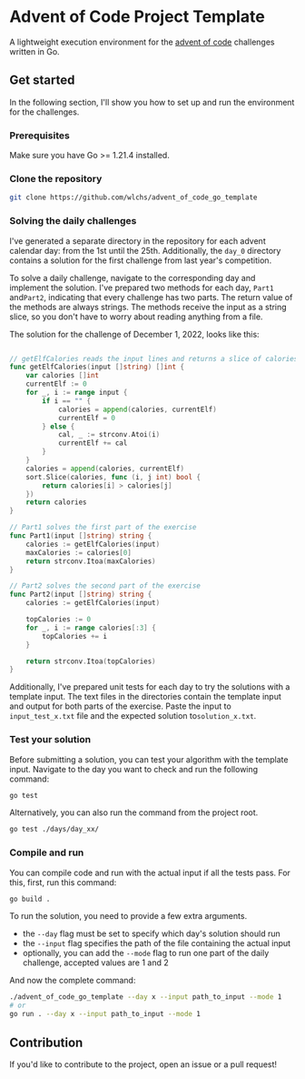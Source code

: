 # Advent of Code Project Template

A lightweight execution environment for the [advent of code](https://adventofcode.com/) challenges written in Go.

## Get started

In the following section, I'll show you how to set up and run the environment for the challenges.

### Prerequisites

Make sure you have Go >= 1.21.4 installed.

### Clone the repository

```sh
git clone https://github.com/wlchs/advent_of_code_go_template
```

### Solving the daily challenges

I've generated a separate directory in the repository for each advent calendar day: from the 1st until the 25th. Additionally, the `day_0`
directory contains a solution for the first challenge from last year's competition.

To solve a daily challenge, navigate to the corresponding day and implement the solution. I've prepared two methods for each day, `Part1`
and`Part2`, indicating that every challenge has two parts. The return value of the methods are always strings. The methods receive the input
as a string slice, so you don't have to worry about reading anything from a file.

The solution for the challenge of December 1, 2022, looks like this:

```go

// getElfCalories reads the input lines and returns a slice of calories for each elf
func getElfCalories(input []string) []int {
    var calories []int
    currentElf := 0
    for _, i := range input {
        if i == "" {
            calories = append(calories, currentElf)
            currentElf = 0
        } else {
            cal, _ := strconv.Atoi(i)
            currentElf += cal
        }
    }
    calories = append(calories, currentElf)
    sort.Slice(calories, func (i, j int) bool {
        return calories[i] > calories[j]
    })
    return calories
}

// Part1 solves the first part of the exercise
func Part1(input []string) string {
    calories := getElfCalories(input)
    maxCalories := calories[0]
    return strconv.Itoa(maxCalories)
}

// Part2 solves the second part of the exercise
func Part2(input []string) string {
    calories := getElfCalories(input)

    topCalories := 0
    for _, i := range calories[:3] {
        topCalories += i
    }

    return strconv.Itoa(topCalories)
}

```

Additionally, I've prepared unit tests for each day to try the solutions with a template input. The text files in the directories contain
the template input and output for both parts of the exercise. Paste the input to `input_test_x.txt` file and the expected solution
to`solution_x.txt`.

### Test your solution

Before submitting a solution, you can test your algorithm with the template input. Navigate to the day you want to check and run the
following command:

```sh
go test
```

Alternatively, you can also run the command from the project root.

```sh
go test ./days/day_xx/
```

### Compile and run

You can compile code and run with the actual input if all the tests pass. For this, first, run this command:

```sh
go build .
```

To run the solution, you need to provide a few extra arguments.
* the `--day` flag must be set to specify which day's solution should run
* the `--input` flag specifies the path of the file containing the actual input
* optionally, you can add the `--mode` flag to run one part of the daily challenge, accepted values are 1 and 2

And now the complete command:

```sh
./advent_of_code_go_template --day x --input path_to_input --mode 1
# or
go run . --day x --input path_to_input --mode 1
```

## Contribution

If you'd like to contribute to the project, open an issue or a pull request!